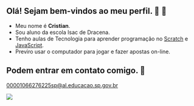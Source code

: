 ## Olá! Sejam bem-vindos ao meu perfil. 🖤 👋

- Meu nome é **Cristian**.
- Sou aluno da escola Isac de Dracena.
- Tenho aulas de Tecnologia para aprender programação no [Scratch](https://scratch.mit.edu/) e [JavaScript](https://editor.p5js.org/).
- Previro usar o computador para jogar e fazer apostas on-line.

## Podem entrar em contato comigo. 📧

  00001066276225sp@al.educacao.sp.gov.br

  ![](https://media.tenor.com/p4B3m47N-y4AAAAM/staatsloterij-bouwvakker.gif)

